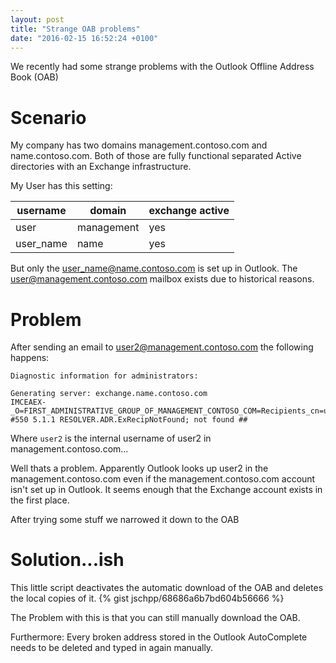 ```yaml
---
layout: post
title: "Strange OAB problems"
date: "2016-02-15 16:52:24 +0100"
---
```

We recently had some strange problems with the Outlook Offline Address Book (OAB)

# Scenario
My company has two domains management.contoso.com and name.contoso.com. Both of those are fully functional separated Active directories with an Exchange infrastructure.

My User has this setting:

| username  | domain     | exchange active |
|-----------|------------|-----------------|
| user      | management | yes             |
| user_name | name       | yes             |

But only the user_name@name.contoso.com is set up in Outlook. The user@management.contoso.com mailbox exists due to historical reasons.

# Problem
After sending an email to user2@management.contoso.com the following happens:

    Diagnostic information for administrators:

    Generating server: exchange.name.contoso.com
    IMCEAEX-_O=FIRST_ADMINISTRATIVE_GROUP_OF_MANAGEMENT_CONTOSO_COM=Recipients_cn=user2@name.contoso.com
    #550 5.1.1 RESOLVER.ADR.ExRecipNotFound; not found ##

Where `user2` is the internal username of user2 in management.contoso.com...

Well thats a problem. Apparently Outlook looks up user2 in the management.contoso.com even if the management.contoso.com account isn't set up in Outlook. It seems enough that the Exchange account exists in the first place.

After trying some stuff we narrowed it down to the OAB

# Solution...ish
This little script deactivates the automatic download of the OAB and deletes the local copies of it.
{% gist jschpp/68686a6b7bd604b56666 %}

The Problem with this is that you can still manually download the OAB.

Furthermore: Every broken address stored in the Outlook AutoComplete needs to be deleted and typed in again manually. 
